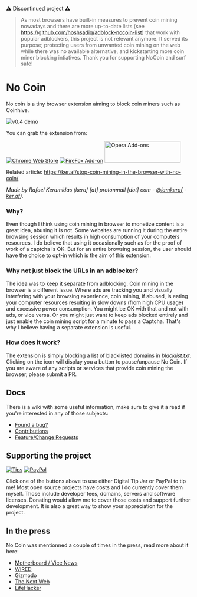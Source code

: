 :warning: Discontinued project :warning:
> As most browsers have built-in measures to prevent coin mining nowadays and there are more up-to-date lists (see https://github.com/hoshsadiq/adblock-nocoin-list) that work with popular adblockers, this project is not relevant anymore. It served its purpose; protecting users from unwanted coin mining on the web while there was no available alternative, and kickstarting more coin miner blocking intiatives. Thank you for supporting NoCoin and surf safe!

# No Coin
No coin is a tiny browser extension aiming to block coin miners such as Coinhive.

![v0.4 demo](https://ker.af/content/images/2017/09/nocoin-v0.4.gif)

You can grab the extension from: 

[![Chrome Web Store](https://developer.chrome.com/webstore/images/ChromeWebStore_BadgeWBorder_v2_206x58.png)](https://chrome.google.com/webstore/detail/no-coin/gojamcfopckidlocpkbelmpjcgmbgjcl) [![FireFox Add-on](https://addons.cdn.mozilla.net/static/img/addons-buttons/AMO-button_1.png)](https://addons.mozilla.org/en-GB/firefox/addon/no-coin/) [<img alt="Opera Add-ons" src="https://dev.opera.com/extensions/branding-guidelines/addons_206x58_en@2x.png" height="58" width="206">](https://addons.opera.com/en-gb/extensions/details/no-coin/)

Related article: https://ker.af/stop-coin-mining-in-the-browser-with-no-coin/

*Made by Rafael Keramidas (keraf [at] protonmail [dot] com - [@iamkeraf](https://www.twitter.com/iamkeraf) - [ker.af](https://ker.af/)).*

### Why?
Even though I think using coin mining in browser to monetize content is a great idea, abusing it is not. Some websites are running it during the entire browsing session which results in high consumption of your computers resources. I do believe that using it occasionally such as for the proof of work of a captcha is OK. But for an entire browsing session, the user should have the choice to opt-in which is the aim of this extension.

### Why not just block the URLs in an adblocker?
The idea was to keep it separate from adblocking. Coin mining in the browser is a different issue. Where ads are tracking you and visually interfering with your browsing experience, coin mining, if abused, is eating your computer resources resulting in slow downs (from high CPU usage) and excessive power consumption. You might be OK with that and not with ads, or vice versa. Or you might just want to keep ads blocked entirely and just enable the coin mining script for a minute to pass a Captcha. That's why I believe having a separate extension is useful.

### How does it work?
The extension is simply blocking a list of blacklisted domains in *blacklist.txt*. Clicking on the icon will display you a button to pause/unpause No Coin. If you are aware of any scripts or services that provide coin mining the browser, please submit a PR.

## Docs
There is a wiki with some useful information, make sure to give it a read if you're interested in any of those subjects:
* [Found a bug?](https://github.com/keraf/NoCoin/wiki/Bugs)
* [Contributions](https://github.com/keraf/NoCoin/wiki/Contributions)
* [Feature/Change Requests](https://github.com/keraf/NoCoin/wiki/Requests)

## Supporting the project
[![Tips](https://i.imgur.com/W5nargR.png)](https://digitaltipjar.com/keraf) [![PayPal](https://i.imgur.com/PsO0orP.png)](https://paypal.me/keraf) 

Click one of the buttons above to use either Digital Tip Jar or PayPal to tip me! Most open source projects have costs and I do currently cover them myself. Those include developer fees, domains, servers and software licenses. Donating would allow me to cover those costs and support further development. It is also a great way to show your appreciation for the project. 

## In the press
No Coin was mentionned a couple of times in the press, read more about it here: 
- [Motherboard / Vice News](https://motherboard.vice.com/en_us/article/d3yp9a/someone-made-an-ad-blocker-but-for-cryptocurrency-mining)
- [WIRED](https://www.wired.com/story/cryptojacking-cryptocurrency-mining-browser)
- [Gizmodo](https://gizmodo.com/how-to-stop-pirate-bay-and-other-sites-from-hijacking-y-1818549856)
- [The Next Web](https://thenextweb.com/apps/2017/09/19/cpu-cryptocurrency-miner-blocker/)
- [LifeHacker](https://lifehacker.com/how-to-stop-sites-from-harvesting-cryptocurrency-from-y-1819712943)
